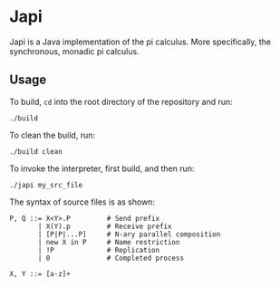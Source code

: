 # Japi

Japi is a Java implementation of the pi calculus. More specifically, the
synchronous, monadic pi calculus.

## Usage

To build, `cd` into the root directory of the repository and run:

    ./build

To clean the build, run:

    ./build clean

To invoke the interpreter, first build, and then run:

    ./japi my_src_file

The syntax of source files is as shown:

    P, Q ::= X<Y>.P         # Send prefix
           | X(Y).p         # Receive prefix
           | [P|P|...P]     # N-ary parallel composition
           | new X in P     # Name restriction
           | !P             # Replication
           | 0              # Completed process

    X, Y ::= [a-z]+
